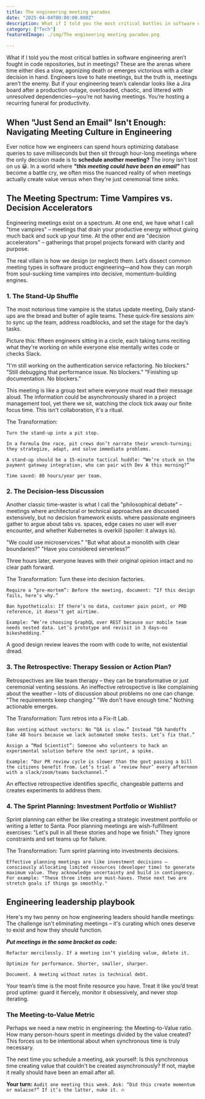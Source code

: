 ```yaml
---
title: The engineering meeting paradox
date: "2025-04-04T00:00:00.000Z"
description: What if I told you the most critical battles in software engineering aren’t fought in code repositories, but in meetings? These are the arenas where time either dies a slow, agonizing death or emerges victorious with a clear decision in hand. Engineers love to hate meetings, but the truth is, meetings aren’t the enemy. But if your engineering team’s calendar looks like a Jira board after a production outage, overloaded, chaotic, and littered with unresolved dependencies—you’re not having meetings. You’re hosting a recurring funeral for productivity.
category: ["Tech"]
featuredImage: ./img/The engineering meeting paradox.png

---
```


What if I told you the most critical battles in software engineering aren’t fought in code repositories, but in meetings? These are the arenas where time either dies a slow, agonizing death or emerges victorious with a clear decision in hand. Engineers love to hate meetings, but the truth is, meetings aren’t the enemy. But if your engineering team’s calendar looks like a Jira board after a production outage, overloaded, chaotic, and littered with unresolved dependencies—you’re not having meetings. You’re hosting a recurring funeral for productivity.

## When "Just Send an Email" Isn't Enough: Navigating Meeting Culture in Engineering

Ever notice how we engineers can spend hours optimizing database queries to save milliseconds but then sit through hour-long meetings where the only decision made is to **schedule another meeting?** The irony isn't lost on us 😀. In a world where ***"this meeting could have been an email"*** has become a battle cry, we often miss the nuanced reality of when meetings actually create value versus when they're just ceremonial time sinks.

## The Meeting Spectrum: Time Vampires vs. Decision Accelerators

Engineering meetings exist on a spectrum. At one end, we have what I call "time vampires" – meetings that drain your productive energy without giving much back and suck up your time. At the other end are "decision accelerators" – gatherings that propel projects forward with clarity and purpose.

The real villain is how we design (or neglect) them. Let’s dissect common meeting types in software product engineering—and how they can morph from soul-sucking time vampires into decisive, momentum-building engines.

### 1. The Stand-Up Shuffle

The most notorious time vampire is the status update meeting, Daily stand-ups are the bread and butter of agile teams. These quick-fire sessions aim to sync up the team, address roadblocks, and set the stage for the day’s tasks.

Picture this: fifteen engineers sitting in a circle, each taking turns reciting what they're working on while everyone else mentally writes code or checks Slack.

"I'm still working on the authentication service refactoring. No blockers."
"Still debugging that performance issue. No blockers."
"Finishing up documentation. No blockers."

This meeting is like a group text where everyone must read their message aloud. The information could be asynchronously shared in a project management tool, yet there we sit, watching the clock tick away our finite focus time. This isn't collaboration, it's a ritual.

The Transformation:

    Turn the stand-up into a pit stop. 
    
    In a Formula One race, pit crews don’t narrate their wrench-turning; they strategize, adapt, and solve immediate problems.
    
    A stand-up should be a 15-minute tactical huddle: “We’re stuck on the payment gateway integration, who can pair with Dev A this morning?” 
    
    Time saved: 80 hours/year per team.

### 2. The Decision-less Discussion

Another classic time-waster is what I call the "philosophical debate" – meetings where architectural or technical approaches are discussed extensively, but no decision framework exists. where passionate engineers gather to argue about tabs vs. spaces, edge cases no user will ever encounter, and whether Kubernetes is overkill (spoiler: it always is).

"We could use microservices."
"But what about a monolith with clear boundaries?"
"Have you considered serverless?"

Three hours later, everyone leaves with their original opinion intact and no clear path forward.

The Transformation: Turn these into decision factories.

    Require a “pre-mortem”: Before the meeting, document: “If this design fails, here’s why.”

    Ban hypotheticals: If there’s no data, customer pain point, or PRD reference, it doesn’t get airtime.

    Example: “We’re choosing GraphQL over REST because our mobile team needs nested data. Let’s prototype and revisit in 3 days—no bikeshedding.”

A good design review leaves the room with code to write, not existential dread.

### 3. The Retrospective: Therapy Session or Action Plan?

Retrospectives are like team therapy – they can be transformative or just ceremonial venting sessions.
An ineffective retrospective is like complaining about the weather – lots of discussion about problems no one can change. "The requirements keep changing." "We don't have enough time." Nothing actionable emerges.

The Transformation: Turn retros into a Fix-It Lab.

    Ban venting without vectors: No “QA is slow.” Instead “QA handoffs take 48 hours because we lack automated smoke tests. Let’s fix that.”

    Assign a “Mad Scientist”: Someone who volunteers to hack an experimental solution before the next sprint, a spike.

    Example: “Our PR review cycle is slower than the govt passing a bill the citizens benefit from. Let’s trial a ‘review hour’ every afternoon with a slack/zoom/teams backchannel.”

An effective retrospective identifies specific, changeable patterns and creates experiments to address them.

### 4. The Sprint Planning: Investment Portfolio or Wishlist?

Sprint planning can either be like creating a strategic investment portfolio or writing a letter to Santa.
Poor planning meetings are wish-fulfillment exercises: "Let's pull in all these stories and hope we finish." They ignore constraints and set teams up for failure.

The Transformation: Turn sprint planning into investments decisions.

    Effective planning meetings are like investment decisions – consciously allocating limited resources (developer time) to generate maximum value. They acknowledge uncertainty and build in contingency. 
    For example: "These three items are must-haves. These next two are stretch goals if things go smoothly."


## Engineering leadership playbook

Here's my two penny on how engineering leaders should handle meetings: The challenge isn't eliminating meetings – it's curating which ones deserve to exist and how they should function.

***Put meetings in the same bracket as code:***

    Refactor mercilessly. If a meeting isn’t yielding value, delete it.

    Optimize for performance. Shorter, smaller, sharper.

    Document. A meeting without notes is technical debt.

Your team’s time is the most finite resource you have. Treat it like you’d treat prod uptime: guard it fiercely, monitor it obsessively, and never stop iterating.

### The Meeting-to-Value Metric

Perhaps we need a new metric in engineering: the Meeting-to-Value ratio. How many person-hours spent in meetings divided by the value created? This forces us to be intentional about when synchronous time is truly necessary.

The next time you schedule a meeting, ask yourself: Is this synchronous time creating value that couldn't be created asynchronously? If not, maybe it really should have been an email after all.

**Your turn:** `Audit one meeting this week. Ask: “Did this create momentum or malaise?” If it’s the latter, nuke it. 🔥`
